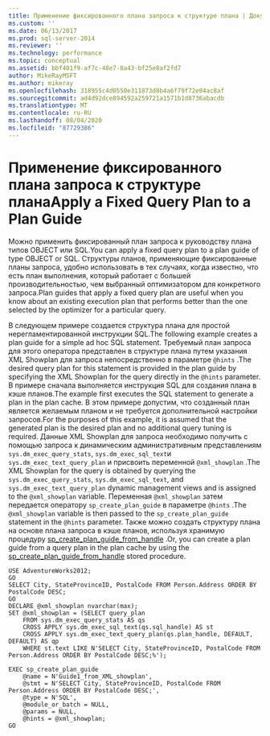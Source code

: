 ```yaml
---
title: Применение фиксированного плана запроса к структуре плана | Документация Майкрософт
ms.custom: ''
ms.date: 06/13/2017
ms.prod: sql-server-2014
ms.reviewer: ''
ms.technology: performance
ms.topic: conceptual
ms.assetid: bbf401f9-af7c-48e7-8a43-bf25e8af2fd7
author: MikeRayMSFT
ms.author: mikeray
ms.openlocfilehash: 318955c4d0550e311873d8b4a6f79f72e04ac8af
ms.sourcegitcommit: ad4d92dce894592a259721a1571b1d8736abacdb
ms.translationtype: MT
ms.contentlocale: ru-RU
ms.lasthandoff: 08/04/2020
ms.locfileid: "87729386"
---
```

# <a name="apply-a-fixed-query-plan-to-a-plan-guide"></a><span data-ttu-id="70089-102">Применение фиксированного плана запроса к структуре плана</span><span class="sxs-lookup"><span data-stu-id="70089-102">Apply a Fixed Query Plan to a Plan Guide</span></span>
  <span data-ttu-id="70089-103">Можно применить фиксированный план запроса к руководству плана типов OBJECT или SQL.</span><span class="sxs-lookup"><span data-stu-id="70089-103">You can apply a fixed query plan to a plan guide of type OBJECT or SQL.</span></span> <span data-ttu-id="70089-104">Структуры планов, применяющие фиксированные планы запроса, удобно использовать в тех случаях, когда известно, что есть план выполнения, который работает с большей производительностью, чем выбранный оптимизатором для конкретного запроса.</span><span class="sxs-lookup"><span data-stu-id="70089-104">Plan guides that apply a fixed query plan are useful when you know about an existing execution plan that performs better than the one selected by the optimizer for a particular query.</span></span>  
  
 <span data-ttu-id="70089-105">В следующем примере создается структура плана для простой нерегламентированной инструкции SQL.</span><span class="sxs-lookup"><span data-stu-id="70089-105">The following example creates a plan guide for a simple ad hoc SQL statement.</span></span> <span data-ttu-id="70089-106">Требуемый план запроса для этого оператора представлен в структуре плана путем указания XML Showplan для запроса непосредственно в параметре `@hints` .</span><span class="sxs-lookup"><span data-stu-id="70089-106">The desired query plan for this statement is provided in the plan guide by specifying the XML Showplan for the query directly in the `@hints` parameter.</span></span> <span data-ttu-id="70089-107">В примере сначала выполняется инструкция SQL для создания плана в кэше планов.</span><span class="sxs-lookup"><span data-stu-id="70089-107">The example first executes the SQL statement to generate a plan in the plan cache.</span></span> <span data-ttu-id="70089-108">В этом примере допустим, что созданный план является желаемым планом и не требуется дополнительной настройки запросов.</span><span class="sxs-lookup"><span data-stu-id="70089-108">For the purposes of this example, it is assumed that the generated plan is the desired plan and no additional query tuning is required.</span></span> <span data-ttu-id="70089-109">Данные XML Showplan для запроса необходимо получить с помощью запроса к динамическим административным представлениям `sys.dm_exec_query_stats`, `sys.dm_exec_sql_text`и `sys.dm_exec_text_query_plan` и присвоить переменной `@xml_showplan` .</span><span class="sxs-lookup"><span data-stu-id="70089-109">The XML Showplan for the query is obtained by querying the `sys.dm_exec_query_stats`, `sys.dm_exec_sql_text`, and `sys.dm_exec_text_query_plan` dynamic management views and is assigned to the `@xml_showplan` variable.</span></span> <span data-ttu-id="70089-110">Переменная `@xml_showplan` затем передается оператору `sp_create_plan_guide` в параметре `@hints` .</span><span class="sxs-lookup"><span data-stu-id="70089-110">The `@xml_showplan` variable is then passed to the `sp_create_plan_guide` statement in the `@hints` parameter.</span></span> <span data-ttu-id="70089-111">Также можно создать структуру плана на основе плана запроса в кэше планов, используя хранимую процедуру [sp_create_plan_guide_from_handle](/sql/relational-databases/system-stored-procedures/sp-create-plan-guide-from-handle-transact-sql) .</span><span class="sxs-lookup"><span data-stu-id="70089-111">Or, you can create a plan guide from a query plan in the plan cache by using the [sp_create_plan_guide_from_handle](/sql/relational-databases/system-stored-procedures/sp-create-plan-guide-from-handle-transact-sql) stored procedure.</span></span>  
  
```  
USE AdventureWorks2012;  
GO  
SELECT City, StateProvinceID, PostalCode FROM Person.Address ORDER BY PostalCode DESC;  
GO  
DECLARE @xml_showplan nvarchar(max);  
SET @xml_showplan = (SELECT query_plan  
    FROM sys.dm_exec_query_stats AS qs   
    CROSS APPLY sys.dm_exec_sql_text(qs.sql_handle) AS st  
    CROSS APPLY sys.dm_exec_text_query_plan(qs.plan_handle, DEFAULT, DEFAULT) AS qp  
    WHERE st.text LIKE N'SELECT City, StateProvinceID, PostalCode FROM Person.Address ORDER BY PostalCode DESC;%');  
  
EXEC sp_create_plan_guide   
    @name = N'Guide1_from_XML_showplan',   
    @stmt = N'SELECT City, StateProvinceID, PostalCode FROM Person.Address ORDER BY PostalCode DESC;',   
    @type = N'SQL',  
    @module_or_batch = NULL,   
    @params = NULL,   
    @hints = @xml_showplan;  
GO  
```  
  
  
